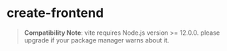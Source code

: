 # create-frontend

>**Compatibility Note**: vite requires Node.js version >= 12.0.0. please upgrade if your package manager warns about it.

